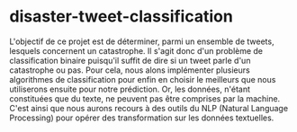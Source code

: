 # disaster-tweet-classification

L'objectif de ce projet est de déterminer, parmi un ensemble de tweets, lesquels concernent un catastrophe. Il s'agit donc d'un problème de classification binaire puisqu'il suffit de dire si un tweet parle d'un catastrophe ou pas. Pour cela, nous alons implémenter plusieurs algorithmes de classification pour enfin en choisir le meilleurs que nous utiliserons ensuite pour notre prédiction. Or, les données, n'étant constituées que du texte, ne peuvent pas être comprises par la machine. C'est ainsi que nous aurons recours à des outils du NLP (Natural Language Processing) pour opérer des transformation sur les données textuelles.
